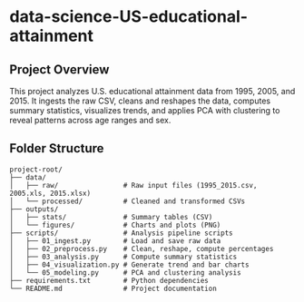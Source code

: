 # data-science-US-educational-attainment

## Project Overview

This project analyzes U.S. educational attainment data from 1995, 2005, and 2015. It ingests the raw CSV, cleans and reshapes the data, computes summary statistics, visualizes trends, and applies PCA with clustering to reveal patterns across age ranges and sex.

## Folder Structure

```
project-root/
├── data/
│   ├── raw/                # Raw input files (1995_2015.csv, 2005.xls, 2015.xlsx)
│   └── processed/          # Cleaned and transformed CSVs
├── outputs/
│   ├── stats/              # Summary tables (CSV)
│   └── figures/            # Charts and plots (PNG)
├── scripts/                # Analysis pipeline scripts
│   ├── 01_ingest.py        # Load and save raw data
│   ├── 02_preprocess.py    # Clean, reshape, compute percentages
│   ├── 03_analysis.py      # Compute summary statistics
│   ├── 04_visualization.py # Generate trend and bar charts
│   └── 05_modeling.py      # PCA and clustering analysis
├── requirements.txt        # Python dependencies
└── README.md               # Project documentation
```

